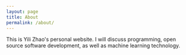 ```yaml
---
layout: page
title: About
permalink: /about/
---
```


This is Yili Zhao's personal website. I will discuss programming, open source software development, as well as machine learning technology. 